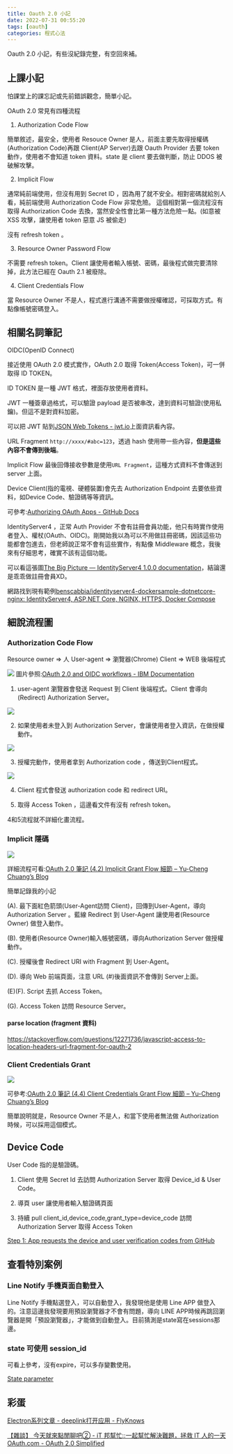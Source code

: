 ```yaml
---
title: Oauth 2.0 小記
date: 2022-07-31 00:55:20
tags: [oauth]
categories: 程式心法
---
```


Oauth 2.0 小記，有些沒紀錄完整，有空回來補。

<!--more-->

## 上課小記

怕課堂上的課忘記或先前錯誤觀念，簡單小記。

OAuth 2.0 常見有四種流程

1. Authorization Code Flow

簡單敘述，最安全，使用者  Resouce Owner 是人，前面主要先取得授權碼(Authorization Code)再跟 Client(AP Server)去跟 Oauth Provider 去要 token 動作，使用者不會知道 token 資料。state 是 client 要去做判斷，防止 DDOS 被破解攻擊。

2. Implicit Flow

通常純前端使用，但沒有用到 Secret ID ，因為用了就不安全。相對密碼就給別人看，純前端使用 Authorization Code Flow 非常危險。
這個相對第一個流程沒有取得 Authorization Code 去換，當然安全性會比第一種方法危險一點。(如意被XSS 攻擊，讓使用者 token 惡意 JS 被偷走)

沒有 refresh token 。

3. Resource Owner Password Flow

不需要 refresh token。Client 讓使用者輸入帳號、密碼，最後程式做完要清除掉，此方法已經在 Oauth 2.1 被廢除。

4. Client Credentials Flow

當 Resource Owner 不是人，程式進行溝通不需要做授權確認，可採取方式。有點像帳號密碼登入。

## 相關名詞筆記

OIDC(OpenID Connect)

接近使用 OAuth 2.0 模式實作，OAuth 2.0 取得 Token(Access Token)，可一併取得 ID TOKEN。

ID TOKEN
是一種 JWT 格式，裡面存放使用者資料。

JWT
一種簽章過格式，可以驗證 payload 是否被串改，達到資料可驗證(使用私鑰)。但這不是對資料加密。

可以把 JWT 貼到[JSON Web Tokens - jwt.io](https://jwt.io/)上面資訊看內容。

URL Fragment
`http://xxxx/#abc=123`，透過 hash 使用帶一些內容，**但是這些內容不會傳到後端**。

Implicit Flow 最後回傳接收參數是使用`URL Fragment`，這種方式資料不會傳送到 server 上面。


Device 
Client(指的電視、硬體裝置)會先去 Authorization Endpoint 去要依些資料，如Device Code、驗證碼等等資訊。

可參考:[Authorizing OAuth Apps - GitHub Docs](https://docs.github.com/en/enterprise-server@3.2/developers/apps/building-oauth-apps/authorizing-oauth-apps#device-flow)


IdentityServer4 ，正常 Auth Provider 不會有註冊會員功能，他只有時實作使用者登入、權杖(OAuth、OIDC)。剛開始我以為可以不用做註冊密碼，因該這些功能都會包進去，但老師說正常不會有這些實作，有點像 Middleware 概念，我後來有仔細思考，確實不該有這個功能。

可以看這張圖[The Big Picture — IdentityServer4 1.0.0 documentation](https://docs.identityserver.io/en/latest/intro/big_picture.html#how-identityserver4-can-help)，結論還是乖乖做註冊會員XD。


網路找到現有範例[benscabbia/identityserver4-dockersample-dotnetcore-nginx: IdentityServer4, ASP.NET Core, NGINX, HTTPS, Docker Compose](https://github.com/benscabbia/identityserver4-dockersample-dotnetcore-nginx)


## 細說流程圖

### Authorization Code Flow

Resource owner => 人
User-agent => 瀏覽器(Chrome)
Client => WEB 後端程式

![](https://i.imgur.com/RxIbXXv.png)
圖片參照:[OAuth 2.0 and OIDC workflows - IBM Documentation](https://www.ibm.com/docs/sk/sva/9.0.4?topic=SSPREK_9.0.4/com.ibm.isam.doc/config/concept/con_oauth20_workflow.html)

1. user-agent 瀏覽器會發送 Request 到 Client 後端程式。Client 會導向 (Redirect) Authorization Server。

![](https://i.imgur.com/3L1LFAU.png)


2. 如果使用者未登入到 Authorization Server，會讓使用者登入資訊，在做授權動作。

![](https://i.imgur.com/MqEI5P5.png)


3. 授權完動作，使用者拿到 Authorization code ，傳送到Client程式。

![](https://i.imgur.com/bUANaxm.png)


4. Client 程式會發送 authorization code 和 redirect URI。

5. 取得 Access Token ，這邊看文件有沒有 refresh token。

4和5流程就不詳細化畫流程。

### Implicit 隱碼

![](https://i.imgur.com/LZdP0bt.png)

詳細流程可看:[OAuth 2.0 筆記 (4.2) Implicit Grant Flow 細節 – Yu-Cheng Chuang’s Blog](https://blog.yorkxin.org/posts/oauth2-4-2-implicit-grant-flow.html)

簡單記錄我的小記

(A). 最下面紅色箭頭(User-Agent訪問 Client)，回傳到User-Agent，導向 Authorization Server 。藍線 Redirect 到 User-Agent 讓使用者(Resource Owner) 做登入動作。

(B). 使用者(Resource Owner)輸入帳號密碼，導向Authorization Server 做授權動作。

(C). 授權後會 Redirect URI with Fragment 到 User-Agent。

(D). 導向 Web 前端頁面，注意 URL (#)後面資訊不會傳到 Server上面。

(E)(F). Script 去抓 Access Token。

(G).  Access Token 訪問 Resource Server。

#### parse location (fragment 資料)
https://stackoverflow.com/questions/12271736/javascript-access-to-location-headers-url-fragment-for-oauth-2


### Client Credentials Grant

![](https://i.imgur.com/bFukCEq.png)


可參考:[OAuth 2.0 筆記 (4.4) Client Credentials Grant Flow 細節 – Yu-Cheng Chuang’s Blog](https://blog.yorkxin.org/posts/oauth2-4-4-client-credentials-grant-flow.html)

簡單說明就是，Resource Owner 不是人，和當下使用者無法做 Authorization 時候，可以採用這個模式。


## Device Code

User Code 指的是驗證碼。

1. Client 使用 Secret Id 去訪問 Authorization Server 取得 Device_id & User Code。

2. 導頁 user 讓使用者輸入驗證碼頁面

3. 持續 pull client_id,device_code,grant_type=device_code 訪問 Authorization Server 取得 Access Token

[Step 1: App requests the device and user verification codes from GitHub](https://docs.github.com/en/developers/apps/building-oauth-apps/authorizing-oauth-apps#step-1-app-requests-the-device-and-user-verification-codes-from-github)

## 查看特別案例


### Line Notify 手機頁面自動登入


Line Notify 手機點選登入，可以自動登入，我發現他是使用 Line APP 做登入的。注意這邊我發現要用預設瀏覽器才不會有問題，導向 LINE APP時候再跳回瀏覽器是開「預設瀏覽器」，才能做到自動登入。目前猜測是state寫在sessions那邊。

### state 可使用 session_id

可看上參考，沒有expire，可以多存變數使用。

[State parameter](https://pipedrive.readme.io/docs/marketplace-oauth-authorization-state-parameter)





## 彩蛋

[Electron系列文章 - deeplink打开应用 - FlyKnows](http://www.flyknows.com/2020/08/13/deeplink%E6%89%93%E5%BC%80%E5%BA%94%E7%94%A8/)


[【雜談】 今天就來點閒聊吧② - iT 邦幫忙::一起幫忙解決難題，拯救 IT 人的一天](https://ithelp.ithome.com.tw/articles/10281440)
[OAuth.com - OAuth 2.0 Simplified](https://www.oauth.com/)